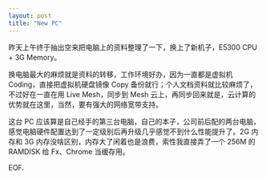 ```yaml
---
layout: post
title: "New PC"
---
```


昨天上午终于抽出空来把电脑上的资料整理了一下，换上了新机子，E5300 CPU + 3G Memory。

换电脑最大的麻烦就是资料的转移，工作环境好办，因为一直都是虚拟机 Coding，直接把虚拟机硬盘镜像 Copy 备份就行；个人文档资料就比较麻烦了，不过好在一直在用 Live Mesh，同步到 Mesh 云上，再同步回来就是，云计算的优势就在这里，当然，要有强大的网络宽带支持。

这台 PC 应该算是自己经手的第三台电脑，自己的本子，公司前后配的两台电脑，感觉电脑硬件配置达到了一定级别后再升级几乎感觉不到什么性能提升了。2G 内存和 3G 内存没啥区别，内存大了闲着也是浪费，索性我直接弄了一个 256M 的 RAMDISK 给 Fx、Chrome 当缓存用。

EOF.

